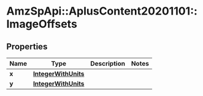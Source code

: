 # AmzSpApi::AplusContent20201101::ImageOffsets

## Properties
Name | Type | Description | Notes
------------ | ------------- | ------------- | -------------
**x** | [**IntegerWithUnits**](IntegerWithUnits.md) |  | 
**y** | [**IntegerWithUnits**](IntegerWithUnits.md) |  | 

